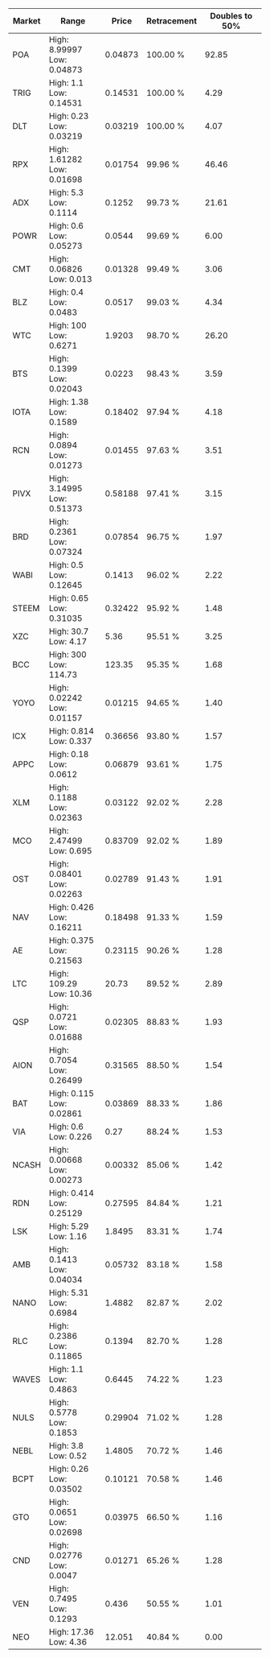 | Market | Range | Price| Retracement | Doubles to 50% |
| --- | --- | --- | --- | --- |
| POA | High: 8.99997<br />Low: 0.04873 | 0.04873 | 100.00 % | 92.85 |
| TRIG | High: 1.1<br />Low: 0.14531 | 0.14531 | 100.00 % | 4.29 |
| DLT | High: 0.23<br />Low: 0.03219 | 0.03219 | 100.00 % | 4.07 |
| RPX | High: 1.61282<br />Low: 0.01698 | 0.01754 | 99.96 % | 46.46 |
| ADX | High: 5.3<br />Low: 0.1114 | 0.1252 | 99.73 % | 21.61 |
| POWR | High: 0.6<br />Low: 0.05273 | 0.0544 | 99.69 % | 6.00 |
| CMT | High: 0.06826<br />Low: 0.013 | 0.01328 | 99.49 % | 3.06 |
| BLZ | High: 0.4<br />Low: 0.0483 | 0.0517 | 99.03 % | 4.34 |
| WTC | High: 100<br />Low: 0.6271 | 1.9203 | 98.70 % | 26.20 |
| BTS | High: 0.1399<br />Low: 0.02043 | 0.0223 | 98.43 % | 3.59 |
| IOTA | High: 1.38<br />Low: 0.1589 | 0.18402 | 97.94 % | 4.18 |
| RCN | High: 0.0894<br />Low: 0.01273 | 0.01455 | 97.63 % | 3.51 |
| PIVX | High: 3.14995<br />Low: 0.51373 | 0.58188 | 97.41 % | 3.15 |
| BRD | High: 0.2361<br />Low: 0.07324 | 0.07854 | 96.75 % | 1.97 |
| WABI | High: 0.5<br />Low: 0.12645 | 0.1413 | 96.02 % | 2.22 |
| STEEM | High: 0.65<br />Low: 0.31035 | 0.32422 | 95.92 % | 1.48 |
| XZC | High: 30.7<br />Low: 4.17 | 5.36 | 95.51 % | 3.25 |
| BCC | High: 300<br />Low: 114.73 | 123.35 | 95.35 % | 1.68 |
| YOYO | High: 0.02242<br />Low: 0.01157 | 0.01215 | 94.65 % | 1.40 |
| ICX | High: 0.814<br />Low: 0.337 | 0.36656 | 93.80 % | 1.57 |
| APPC | High: 0.18<br />Low: 0.0612 | 0.06879 | 93.61 % | 1.75 |
| XLM | High: 0.1188<br />Low: 0.02363 | 0.03122 | 92.02 % | 2.28 |
| MCO | High: 2.47499<br />Low: 0.695 | 0.83709 | 92.02 % | 1.89 |
| OST | High: 0.08401<br />Low: 0.02263 | 0.02789 | 91.43 % | 1.91 |
| NAV | High: 0.426<br />Low: 0.16211 | 0.18498 | 91.33 % | 1.59 |
| AE | High: 0.375<br />Low: 0.21563 | 0.23115 | 90.26 % | 1.28 |
| LTC | High: 109.29<br />Low: 10.36 | 20.73 | 89.52 % | 2.89 |
| QSP | High: 0.0721<br />Low: 0.01688 | 0.02305 | 88.83 % | 1.93 |
| AION | High: 0.7054<br />Low: 0.26499 | 0.31565 | 88.50 % | 1.54 |
| BAT | High: 0.115<br />Low: 0.02861 | 0.03869 | 88.33 % | 1.86 |
| VIA | High: 0.6<br />Low: 0.226 | 0.27 | 88.24 % | 1.53 |
| NCASH | High: 0.00668<br />Low: 0.00273 | 0.00332 | 85.06 % | 1.42 |
| RDN | High: 0.414<br />Low: 0.25129 | 0.27595 | 84.84 % | 1.21 |
| LSK | High: 5.29<br />Low: 1.16 | 1.8495 | 83.31 % | 1.74 |
| AMB | High: 0.1413<br />Low: 0.04034 | 0.05732 | 83.18 % | 1.58 |
| NANO | High: 5.31<br />Low: 0.6984 | 1.4882 | 82.87 % | 2.02 |
| RLC | High: 0.2386<br />Low: 0.11865 | 0.1394 | 82.70 % | 1.28 |
| WAVES | High: 1.1<br />Low: 0.4863 | 0.6445 | 74.22 % | 1.23 |
| NULS | High: 0.5778<br />Low: 0.1853 | 0.29904 | 71.02 % | 1.28 |
| NEBL | High: 3.8<br />Low: 0.52 | 1.4805 | 70.72 % | 1.46 |
| BCPT | High: 0.26<br />Low: 0.03502 | 0.10121 | 70.58 % | 1.46 |
| GTO | High: 0.0651<br />Low: 0.02698 | 0.03975 | 66.50 % | 1.16 |
| CND | High: 0.02776<br />Low: 0.0047 | 0.01271 | 65.26 % | 1.28 |
| VEN | High: 0.7495<br />Low: 0.1293 | 0.436 | 50.55 % | 1.01 |
| NEO | High: 17.36<br />Low: 4.36 | 12.051 | 40.84 % | 0.00 |
